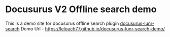 # Docusurus V2 Offline search demo
This is a demo site for docusurus offline search plugin  [docusurus-lunr-search](https://github.com/lelouch77/docusurus-lunr-search)
Demo Url -  https://lelouch77.github.io/docusurus-lunr-search-demo/

